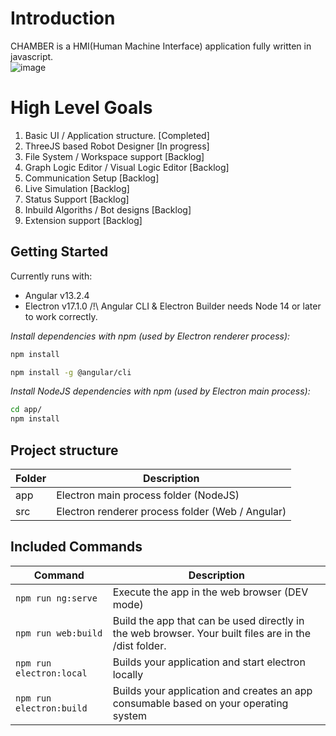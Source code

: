 # Introduction

CHAMBER is a HMI(Human Machine Interface) application fully written in javascript.  
![image](https://user-images.githubusercontent.com/32586986/173544614-2e2b3e3b-8293-4ed0-a1e1-5f6d5e8d253d.png)

# High Level Goals  
1. Basic UI / Application structure. [Completed]  
2. ThreeJS based Robot Designer [In progress]  
3. File System / Workspace support [Backlog]
4. Graph Logic Editor / Visual Logic Editor [Backlog]
5. Communication Setup [Backlog]
6. Live Simulation [Backlog]
7. Status Support [Backlog]
8. Inbuild Algoriths / Bot designs [Backlog]
9. Extension support [Backlog]


## Getting Started

Currently runs with:
- Angular v13.2.4
- Electron v17.1.0
/!\ Angular CLI & Electron Builder needs Node 14 or later to work correctly.

*Install dependencies with npm (used by Electron renderer process):*

``` bash
npm install
```

``` bash
npm install -g @angular/cli
```

*Install NodeJS dependencies with npm (used by Electron main process):*

``` bash
cd app/
npm install
```

## Project structure

| Folder | Description                                      |
|--------|--------------------------------------------------|
| app    | Electron main process folder (NodeJS)            |
| src    | Electron renderer process folder (Web / Angular) |


## Included Commands

| Command                  | Description                                                                                           |
|--------------------------|-------------------------------------------------------------------------------------------------------|
| `npm run ng:serve`       | Execute the app in the web browser (DEV mode)                                                         |
| `npm run web:build`      | Build the app that can be used directly in the web browser. Your built files are in the /dist folder. |
| `npm run electron:local` | Builds your application and start electron locally                                                    |
| `npm run electron:build` | Builds your application and creates an app consumable based on your operating system                  |


